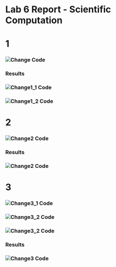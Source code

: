 # Lab 6 Report - Scientific Computation

# 1

### ![Change Code](images/Change.jpg) 

### Results

### ![Change1_1 Code](images/ChangeResult1_1.jpg) 
### ![Change1_2 Code](images/ChangeResult1_2.jpg) 


# 2

### ![Change2 Code](images/Change2.jpg) 

### Results

### ![Change2 Code](images/ChangeResult.jpg) 


# 3

### ![Change3_1 Code](images/CodeChange3_1.jpg) 
### ![Change3_2 Code](images/CodeChange3_2.jpg) 
### ![Change3_2 Code](images/CodeChange3_3.jpg) 

### Results

### ![Change3 Code](images/ChangeResult3.jpg) 
